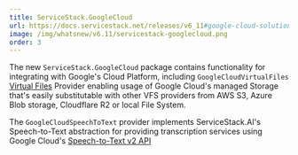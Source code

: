 ```yaml
---
title: ServiceStack.GoogleCloud
url: https://docs.servicestack.net/releases/v6_11#google-cloud-solution
image: /img/whatsnew/v6.11/servicestack-googlecloud.png
order: 3
---
```


The new `ServiceStack.GoogleCloud` package contains functionality for integrating with Google's Cloud Platform,
including `GoogleCloudVirtualFiles` [Virtual Files](https://docs.servicestack.net/virtual-file-system) Provider
enabling usage of Google Cloud's managed Storage that's easily substitutable with other VFS providers from
AWS S3, Azure Blob storage, Cloudflare R2 or local File System. 

The `GoogleCloudSpeechToText` provider implements ServiceStack.AI's Speech-to-Text abstraction for providing
transcription services using Google Cloud's [Speech-to-Text v2 API](https://cloud.google.com/speech-to-text/v2/docs) 